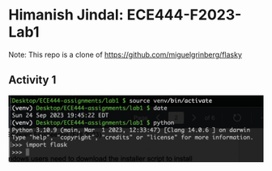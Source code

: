 # Himanish Jindal: ECE444-F2023-Lab1
Note: This repo is a clone of https://github.com/miguelgrinberg/flasky

## Activity 1
![My Image](https://github.com/jhimanish/ECE444-F2023-Lab1/blob/763e4e700de9083b6623c2cfe34366c5f5f518ad/Activity%201.png)
